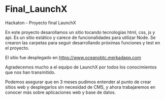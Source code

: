 # Final_LaunchX
Hackaton - Proyecto final LaunchX

En este proyecto desarollamos un sitio tocando tecnologías html, css, js y api. Es un sitio estático y carece de funcionalidades para utilizar Node. Se crearon las carpetas para seguir desarrollando próximas funciones y test en el proyecto.

El sitio fue desplegado en https://www.oceanobtc.merkadapp.com 

Agradecemos mucho a el equipo de LaunchX por todos los conocimientos que nos han transmitido.

Podemos asegurar que en 3 meses pudimos entender al punto de crear sitios web y desplegarlos sin necesidad de CMS, y ahora trabajaremos en conocer más sobre aplicaciones web y base de datos.
